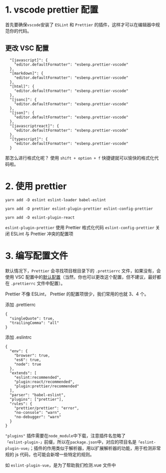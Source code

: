 # 1. vscode prettier 配置

首先要确保`vscode`安装了 `ESLint` 和 `Prettier` 的插件，这样才可以在编辑器中规范你的代码。

## 更改 VSC 配置

```
  "[javascript]": {
    "editor.defaultFormatter": "esbenp.prettier-vscode"
  },
  "[markdown]": {
    "editor.defaultFormatter": "esbenp.prettier-vscode"
  },
  "[html]": {
    "editor.defaultFormatter": "esbenp.prettier-vscode"
  },
  "[jsonc]": {
    "editor.defaultFormatter": "esbenp.prettier-vscode"
  },
  "[json]": {
    "editor.defaultFormatter": "esbenp.prettier-vscode"
  },
  "[javascriptreact]": {
    "editor.defaultFormatter": "esbenp.prettier-vscode"
  },
  "[typescript]": {
    "editor.defaultFormatter": "esbenp.prettier-vscode"
  }
```

那怎么进行格式化呢？ 使用 `shift + option + f` 快捷键就可以愉快的格式化代码啦。

# 2. 使用 prettier

```
yarn add -D eslint eslint-loader babel-eslint

yarn add -D prettier eslint-plugin-prettier eslint-config-prettier

yarn add -D eslint-plugin-react
```

`eslint-plugin-prettier` 使用 Prettier 格式化代码
`eslint-config-prettier` 关闭 ESLint 与 Prettier 冲突的配置项

# 3. 编写配置文件

默认情况下，`Prettier` 会寻找项目根目录下的 `.prettierrc` 文件，如果没有，会使用 VSC 配置中的[默认配置](https://prettier.io/docs/en/options.html)（当然，你也可以更改这个配置，但不建议，最好都在 `.prettierrc` 文件中配置）。

Prettier 不像 ESLint， Prettier 的配置项很少，我们常用的也就 3、4 个。

添加 .prettierrc

```
{
  "singleQuote": true,
  "trailingComma": "all"
}
```

添加 .eslintrc

```
{
  "env": {
    "browser": true,
    "es6": true,
    "node": true
  },
  "extends": [
    "eslint:recommended",
    "plugin:react/recommended",
    "plugin:prettier/recommended"
  ],
  "parser": "babel-eslint",
  "plugins": ["prettier"],
  "rules": {
    "prettier/prettier": "error",
    "no-console": "warn",
    "no-debugger": "warn"
  }
}
```

`"plugins"` 插件需要在`node_module`中下载，注意插件名忽略了`「eslint-plugin-」`前缀，所以在`package.json`中，对应的项目名是`「eslint-plugin-vue」`；插件的作用类似于解析器，用以扩展解析器的功能，用于检测非常规的 js 代码，也可能会新增一些特定的规则。

如 `eslint-plugin-vue`，是为了帮助我们检测.vue 文件中 <template> 和 <script> 中的 js 代码，[引用自这里](https://blog.csdn.net/q3254421/article/details/86477502)

这时可能需要重启一下 vsc，`shift + cmd + p` 选择 reload window，之后，报错什么的就都正常啦。

还可以添加 `ignore` 文件：

.eslintignore

```
/coverage
/dist
/build
/node_modules
/test/fixtures
CHANGELOG.md
```

.prettierignore

```
/coverage
/dist
/build
/node_modules
/test/fixtures
CHANGELOG.md
```

如果想让编辑器报错，一定要安装完整上面的依赖，否则编辑器的 ESLint 插件就会报错。

## 使用 CLI 更改代码

`prettier --write` 可以格式化代码，建议 `*.less *.jsx *.js` 格式化

script 代码为：

```
"lint-fix": "prettier --write 'src/**/*.{js,jsx,less}'",
```
